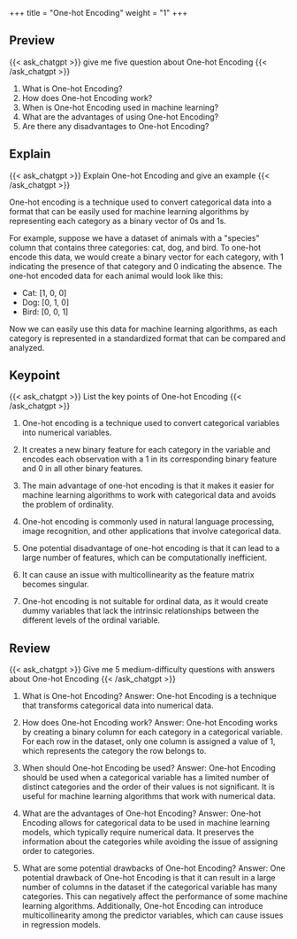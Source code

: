 +++
title = "One-hot Encoding"
weight = "1"
+++
## Preview
{{< ask_chatgpt >}}
give me five question about One-hot Encoding
{{< /ask_chatgpt >}}

1. What is One-hot Encoding?
2. How does One-hot Encoding work?
3. When is One-hot Encoding used in machine learning?
4. What are the advantages of using One-hot Encoding?
5. Are there any disadvantages to One-hot Encoding?   

## Explain
{{< ask_chatgpt >}}
Explain One-hot Encoding and give an example
{{< /ask_chatgpt >}}

One-hot encoding is a technique used to convert categorical data into a format that can be easily used for machine learning algorithms by representing each category as a binary vector of 0s and 1s.

For example, suppose we have a dataset of animals with a "species" column that contains three categories: cat, dog, and bird. To one-hot encode this data, we would create a binary vector for each category, with 1 indicating the presence of that category and 0 indicating the absence. The one-hot encoded data for each animal would look like this:

- Cat: [1, 0, 0]
- Dog: [0, 1, 0]
- Bird: [0, 0, 1]

Now we can easily use this data for machine learning algorithms, as each category is represented in a standardized format that can be compared and analyzed.   

## Keypoint
{{< ask_chatgpt >}}
List the key points of One-hot Encoding
{{< /ask_chatgpt >}}

1. One-hot encoding is a technique used to convert categorical variables into numerical variables.

2. It creates a new binary feature for each category in the variable and encodes each observation with a 1 in its corresponding binary feature and 0 in all other binary features.

3. The main advantage of one-hot encoding is that it makes it easier for machine learning algorithms to work with categorical data and avoids the problem of ordinality.

4. One-hot encoding is commonly used in natural language processing, image recognition, and other applications that involve categorical data.

5. One potential disadvantage of one-hot encoding is that it can lead to a large number of features, which can be computationally inefficient.

6. It can cause an issue with multicollinearity as the feature matrix becomes singular.

7. One-hot encoding is not suitable for ordinal data, as it would create dummy variables that lack the intrinsic relationships between the different levels of the ordinal variable.   

## Review
{{< ask_chatgpt >}}
Give me 5 medium-difficulty questions with answers about One-hot Encoding
{{< /ask_chatgpt >}}

1. What is One-hot Encoding?
Answer: One-hot Encoding is a technique that transforms categorical data into numerical data.

2. How does One-hot Encoding work?
Answer: One-hot Encoding works by creating a binary column for each category in a categorical variable. For each row in the dataset, only one column is assigned a value of 1, which represents the category the row belongs to.

3. When should One-hot Encoding be used?
Answer: One-hot Encoding should be used when a categorical variable has a limited number of distinct categories and the order of their values is not significant. It is useful for machine learning algorithms that work with numerical data.

4. What are the advantages of One-hot Encoding?
Answer: One-hot Encoding allows for categorical data to be used in machine learning models, which typically require numerical data. It preserves the information about the categories while avoiding the issue of assigning order to categories.

5. What are some potential drawbacks of One-hot Encoding?
Answer: One potential drawback of One-hot Encoding is that it can result in a large number of columns in the dataset if the categorical variable has many categories. This can negatively affect the performance of some machine learning algorithms. Additionally, One-hot Encoding can introduce multicollinearity among the predictor variables, which can cause issues in regression models.   

